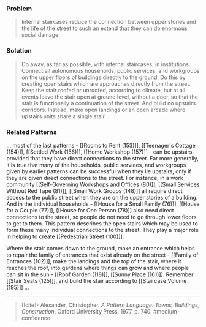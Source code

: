 ### Problem
>Internal staircases reduce the connection between upper stories and the life of the street to such an extend that they can do enormous social damage.

### Solution
>Do away, as far as possible, with internal staircases, in institutions. Connect all autonomous households, public services, and workgroups on the upper floors of buildings directly to the ground. Do this by creating open stairs which are approaches directly from the street. Keep the stair roofed or unroofed, according to climate, but at all events leave the stair open at ground level, without a door, so that the stair is functionally a continuation of the street. And build no upstairs corridors. Instead, make open landings or an open arcade where upstairs units share a single stair.

### Related Patterns
... most of the last patterns - [[Rooms to Rent (153)]], [[Teenager's Cottage (154)]], [[Settled Work (156)]], [[Home Workshop (157)]] - can be upstairs, provided that they have direct connections to the street. Far more generally, it is true that many of the households, public services, and workgroups given by earlier patterns can be successful when they lie upstairs, only if they are given direct connections to the street. For instance, in a work community [[Self-Governing Workshops and Offices (80)]], [[Small Services Without Red Tape (81)]], [[Small Work Groups (148)]] all require direct access to the public street when they are on the upper stories of a building. And in the individual households - [[House for a Small Family (76)]], [[House for a Couple (77)]], [[House for One Person (78)]] also need direct connections to the street, so people do not need to go through lower floors to get to them. This pattern describes the open stairs which may be used to form these many individual connections to the street. They play a major role in helping to create [[Pedestrian Street (100)]].

Where the stair comes down to the ground, make an entrance which helps to repair the family of entrances that exist already on the street - [[Family of Entrances (102)]]; make the landings and the top of the stair, where it reaches the roof, into gardens where things can grow and where people can sit in the sun - [[Roof Garden (118)]], [[Sunny Place (161)]]. Remember [[Stair Seats (125)]], and build the stair according to [[Staircase Volume (195)]] ...

---

> [!cite]- Alexander, Christopher. _A Pattern Language: Towns, Buildings, Construction_. Oxford University Press, 1977, p. 740.
> #medium-confidence 